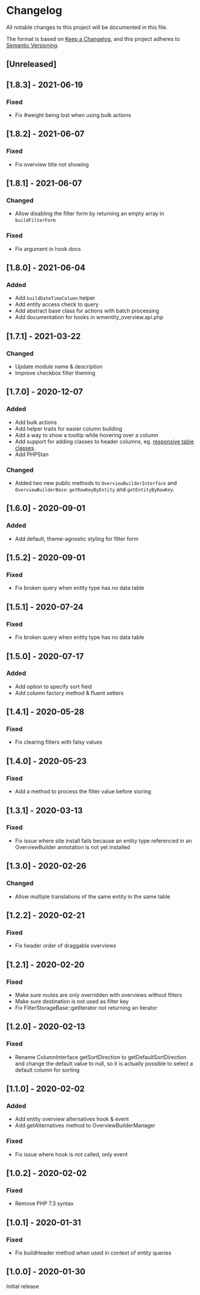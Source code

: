 # Changelog
All notable changes to this project will be documented in this file.

The format is based on [Keep a Changelog](https://keepachangelog.com/en/1.0.0/),
and this project adheres to [Semantic Versioning](https://semver.org/spec/v2.0.0.html).

## [Unreleased]
## [1.8.3] - 2021-06-19
### Fixed
- Fix #weight being lost when using bulk actions

## [1.8.2] - 2021-06-07
### Fixed
- Fix overview title not showing

## [1.8.1] - 2021-06-07
### Changed
- Allow disabling the filter form by returning an empty array in `buildFilterForm` 

### Fixed
- Fix argument in hook docs

## [1.8.0] - 2021-06-04
### Added
- Add `buildDateTimeColumn` helper
- Add entity access check to query
- Add abstract base class for actions with batch processing
- Add documentation for hooks in wmentity_overview.api.php

## [1.7.1] - 2021-03-22
### Changed
- Update module name & description
- Improve checkbox filter theming

## [1.7.0] - 2020-12-07
### Added
- Add bulk actions
- Add helper traits for easier column building
- Add a way to show a tooltip while hovering over a column
- Add support for adding classes to header columns, eg. [responsive table classes](https://www.drupal.org/node/1796238).
- Add PHPStan

### Changed
- Added two new public methods to `OverviewBuilderInterface` and `OverviewBuilderBase`: `getRowKeyByEntity` and 
  `getEntityByRowKey`.

## [1.6.0] - 2020-09-01
### Added
- Add default, theme-agnostic styling for filter form

## [1.5.2] - 2020-09-01
### Fixed
- Fix broken query when entity type has no data table

## [1.5.1] - 2020-07-24
### Fixed
- Fix broken query when entity type has no data table

## [1.5.0] - 2020-07-17
### Added
- Add option to specify sort field
- Add column factory method & fluent setters

## [1.4.1] - 2020-05-28
### Fixed
- Fix clearing filters with falsy values

## [1.4.0] - 2020-05-23
### Fixed
- Add a method to process the filter value before storing

## [1.3.1] - 2020-03-13
### Fixed
- Fix issue where site install fails because an entity type referenced in an OverviewBuilder annotation is not yet installed

## [1.3.0] - 2020-02-26
### Changed
- Allow multiple translations of the same entity in the same table

## [1.2.2] - 2020-02-21
### Fixed
- Fix header order of draggable overviews

## [1.2.1] - 2020-02-20
### Fixed
- Make sure routes are only overridden with overviews without filters
- Make sure destination is not used as filter key
- Fix FilterStorageBase::getIterator not returning an iterator

## [1.2.0] - 2020-02-13
### Fixed
- Rename ColumnInterface getSortDirection to getDefaultSortDirection and change the default value to null, so it is actually possible to select a default column for sorting

## [1.1.0] - 2020-02-02
### Added
- Add entity overview alternatives hook & event
- Add getAlternatives method to OverviewBuilderManager

### Fixed
- Fix issue where hook is not called, only event

## [1.0.2] - 2020-02-02
### Fixed
- Remove PHP 7.3 syntax

## [1.0.1] - 2020-01-31
### Fixed
- Fix buildHeader method when used in context of entity queries

## [1.0.0] - 2020-01-30
Initial release

